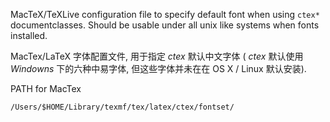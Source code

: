MacTeX/TeXLive configuration file to specify default font when using
`ctex*` documentclasses. Should be usable under all unix like systems
when fonts installed.

MacTex/LaTeX 字体配置文件, 用于指定 *ctex* 默认中文字体 ( *ctex* 默认使用
*Windowns* 下的六种中易字体, 但这些字体并未在在 OS X / Linux 默认安装).

PATH for MacTex

    /Users/$HOME/Library/texmf/tex/latex/ctex/fontset/
